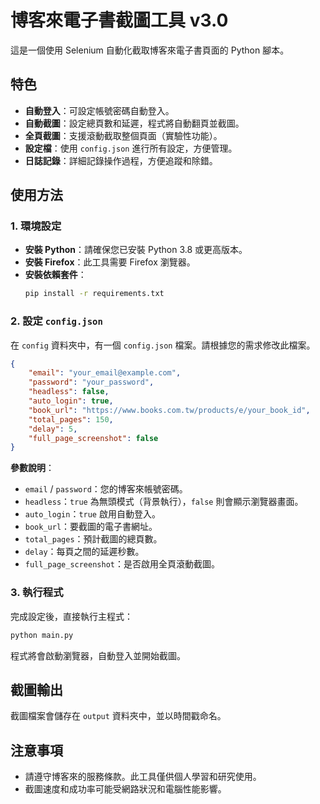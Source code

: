 # 博客來電子書截圖工具 v3.0

這是一個使用 Selenium 自動化截取博客來電子書頁面的 Python 腳本。

## 特色

-   **自動登入**：可設定帳號密碼自動登入。
-   **自動截圖**：設定總頁數和延遲，程式將自動翻頁並截圖。
-   **全頁截圖**：支援滾動截取整個頁面（實驗性功能）。
-   **設定檔**：使用 `config.json` 進行所有設定，方便管理。
-   **日誌記錄**：詳細記錄操作過程，方便追蹤和除錯。

## 使用方法

### 1. 環境設定

-   **安裝 Python**：請確保您已安裝 Python 3.8 或更高版本。
-   **安裝 Firefox**：此工具需要 Firefox 瀏覽器。
-   **安裝依賴套件**：
    ```bash
    pip install -r requirements.txt
    ```

### 2. 設定 `config.json`

在 `config` 資料夾中，有一個 `config.json` 檔案。請根據您的需求修改此檔案。

```json
{
    "email": "your_email@example.com",
    "password": "your_password",
    "headless": false,
    "auto_login": true,
    "book_url": "https://www.books.com.tw/products/e/your_book_id",
    "total_pages": 150,
    "delay": 5,
    "full_page_screenshot": false
}
```

**參數說明**：

-   `email` / `password`：您的博客來帳號密碼。
-   `headless`：`true` 為無頭模式（背景執行），`false` 則會顯示瀏覽器畫面。
-   `auto_login`：`true` 啟用自動登入。
-   `book_url`：要截圖的電子書網址。
-   `total_pages`：預計截圖的總頁數。
-   `delay`：每頁之間的延遲秒數。
-   `full_page_screenshot`：是否啟用全頁滾動截圖。

### 3. 執行程式

完成設定後，直接執行主程式：

```bash
python main.py
```

程式將會啟動瀏覽器，自動登入並開始截圖。

## 截圖輸出

截圖檔案會儲存在 `output` 資料夾中，並以時間戳命名。

## 注意事項

-   請遵守博客來的服務條款。此工具僅供個人學習和研究使用。
-   截圖速度和成功率可能受網路狀況和電腦性能影響。